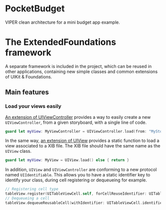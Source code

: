# PocketBudget

VIPER clean architecture for a mini budget app example.

# The ExtendedFoundations framework

A separate framework is included in the project, which can be reused in other applications, containing new simple classes and common extensions of UIKit & Foundations.

## Main features

### Load your views easily

[An extension of UIViewController](https://github.com/jtouzy/PocketBudget/blob/master/PocketBudget/ExtendedFoundations/ExtendedFoundations/Extensions/UIViewController%2Bextensions.swift) provides a way to easily create a new `UIViewController`, from a given storyboard, with a single line of code.

```swift
guard let myView: MyViewController = UIViewController.load(from: "MyStoryboard") else { return }
```

In the same way, [an extension of UIView](https://github.com/jtouzy/PocketBudget/blob/master/PocketBudget/ExtendedFoundations/ExtendedFoundations/Extensions/UIView%2Bextensions.swift) provides a static function to load a view associated to a XIB file. The XIB file should have the same name as the `UIView` class.

```swift
guard let myView: MyView = UIView.load() else { return }
```

In addition, `UIView` and `UIViewController` are conforming to a new protocol named `UIIdentifiable`. This allows you to have a static identifier key to identify your class, during cell registering or dequeueing for example.

```swift
// Registering cell type
tableView.register(UITableViewCell.self, forCellReuseIdentifier: UITableViewCell.identifier)
// Dequeueing a cell
tableView.dequeueReusableCell(withIdentifier: UITableViewCell.identifier, for: indexPath)
```
